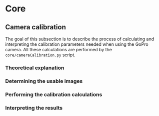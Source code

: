 # Core 

## Camera calibration

The goal of this subsection is to describe the process of calculating and interpreting the calibration parameters needed when using the GoPro camera. All these calculations are performed by the `core/cameraCalibration.py` script.

### Theoretical explanation 



### Determining the usable images

### Performing the calibration calculations

### Interpreting the results

